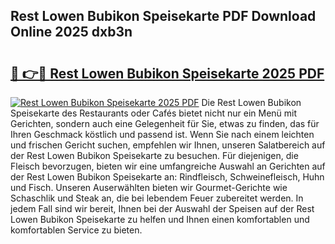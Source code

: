 ## Rest Lowen Bubikon Speisekarte PDF Download Online 2025 dxb3n

# <h2><a href="http://gcbe83w.nevu.top/?p=Rest+Lowen+Bubikon+Speisekarte">🔗 👉🔴 Rest Lowen Bubikon Speisekarte 2025 PDF</a></h2>

[![Rest Lowen Bubikon Speisekarte 2025 PDF](https://i.imgur.com/dBaPXMq.png)](http://gcbe83w.nevu.top/?p=Rest+Lowen+Bubikon+Speisekarte)
Die Rest Lowen Bubikon Speisekarte des Restaurants oder Cafés bietet nicht nur ein Menü mit Gerichten, sondern auch eine Gelegenheit für Sie, etwas zu finden, das für Ihren Geschmack köstlich und passend ist. Wenn Sie nach einem leichten und frischen Gericht suchen, empfehlen wir Ihnen, unseren Salatbereich auf der Rest Lowen Bubikon Speisekarte zu besuchen. Für diejenigen, die Fleisch bevorzugen, bieten wir eine umfangreiche Auswahl an Gerichten auf der Rest Lowen Bubikon Speisekarte an: Rindfleisch, Schweinefleisch, Huhn und Fisch. Unseren Auserwählten bieten wir Gourmet-Gerichte wie Schaschlik und Steak an, die bei lebendem Feuer zubereitet werden. In jedem Fall sind wir bereit, Ihnen bei der Auswahl der Speisen auf der Rest Lowen Bubikon Speisekarte zu helfen und Ihnen einen komfortablen und komfortablen Service zu bieten.
